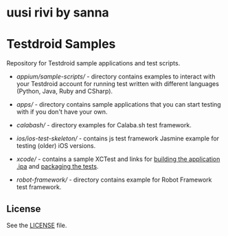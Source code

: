 # uusi rivi by sanna
# Testdroid Samples

Repository for Testdroid sample applications and test scripts.

* *appium/sample-scripts/* - directory contains examples to interact with your
Testdroid account for running test written with different languages
(Python, Java, Ruby and CSharp).

* *apps/* - directory contains sample applications that you can start testing
with if you don't have your own.

* *calabash/* - directory examples for Calaba.sh test framework.

* *ios/ios-test-skeleton/* - contains js test framework Jasmine example
for testing (older) iOS versions.

* *xcode/* - contains a sample XCTest and links for [building the application .ipa](http://docs.testdroid.com/xcode/ipa/) and [packaging the tests](http://docs.testdroid.com/xcode/xctest).

* *robot-framework/* - directory contains example for Robot Framework test framework.


## License

See the [LICENSE](LICENSE) file.
